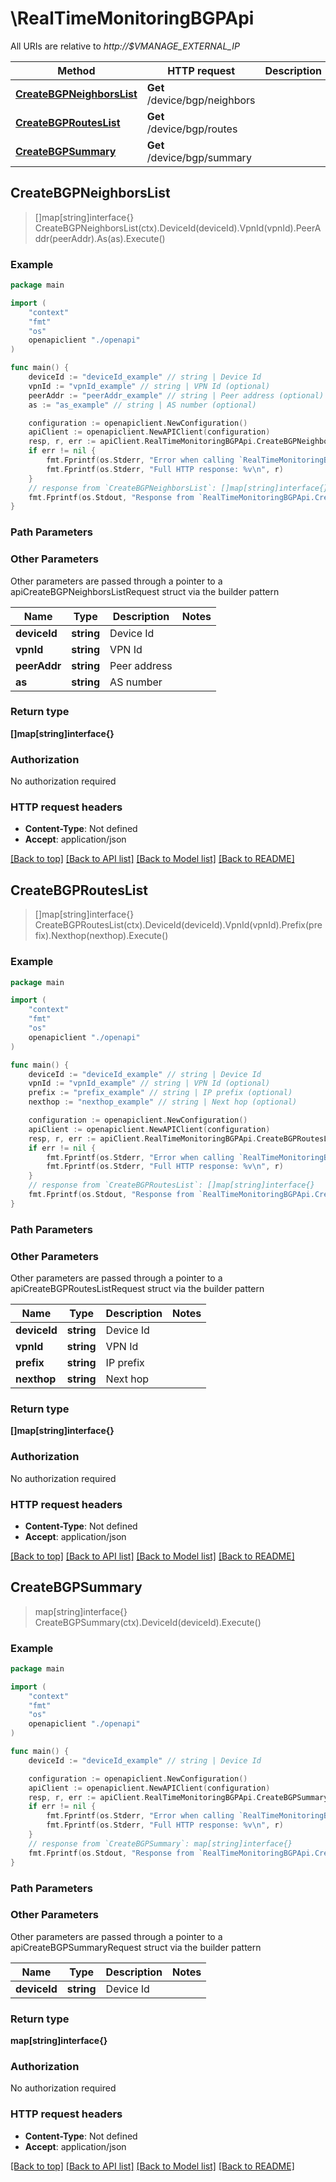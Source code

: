 # \RealTimeMonitoringBGPApi

All URIs are relative to *http://$VMANAGE_EXTERNAL_IP*

Method | HTTP request | Description
------------- | ------------- | -------------
[**CreateBGPNeighborsList**](RealTimeMonitoringBGPApi.md#CreateBGPNeighborsList) | **Get** /device/bgp/neighbors | 
[**CreateBGPRoutesList**](RealTimeMonitoringBGPApi.md#CreateBGPRoutesList) | **Get** /device/bgp/routes | 
[**CreateBGPSummary**](RealTimeMonitoringBGPApi.md#CreateBGPSummary) | **Get** /device/bgp/summary | 



## CreateBGPNeighborsList

> []map[string]interface{} CreateBGPNeighborsList(ctx).DeviceId(deviceId).VpnId(vpnId).PeerAddr(peerAddr).As(as).Execute()





### Example

```go
package main

import (
    "context"
    "fmt"
    "os"
    openapiclient "./openapi"
)

func main() {
    deviceId := "deviceId_example" // string | Device Id
    vpnId := "vpnId_example" // string | VPN Id (optional)
    peerAddr := "peerAddr_example" // string | Peer address (optional)
    as := "as_example" // string | AS number (optional)

    configuration := openapiclient.NewConfiguration()
    apiClient := openapiclient.NewAPIClient(configuration)
    resp, r, err := apiClient.RealTimeMonitoringBGPApi.CreateBGPNeighborsList(context.Background()).DeviceId(deviceId).VpnId(vpnId).PeerAddr(peerAddr).As(as).Execute()
    if err != nil {
        fmt.Fprintf(os.Stderr, "Error when calling `RealTimeMonitoringBGPApi.CreateBGPNeighborsList``: %v\n", err)
        fmt.Fprintf(os.Stderr, "Full HTTP response: %v\n", r)
    }
    // response from `CreateBGPNeighborsList`: []map[string]interface{}
    fmt.Fprintf(os.Stdout, "Response from `RealTimeMonitoringBGPApi.CreateBGPNeighborsList`: %v\n", resp)
}
```

### Path Parameters



### Other Parameters

Other parameters are passed through a pointer to a apiCreateBGPNeighborsListRequest struct via the builder pattern


Name | Type | Description  | Notes
------------- | ------------- | ------------- | -------------
 **deviceId** | **string** | Device Id | 
 **vpnId** | **string** | VPN Id | 
 **peerAddr** | **string** | Peer address | 
 **as** | **string** | AS number | 

### Return type

**[]map[string]interface{}**

### Authorization

No authorization required

### HTTP request headers

- **Content-Type**: Not defined
- **Accept**: application/json

[[Back to top]](#) [[Back to API list]](../README.md#documentation-for-api-endpoints)
[[Back to Model list]](../README.md#documentation-for-models)
[[Back to README]](../README.md)


## CreateBGPRoutesList

> []map[string]interface{} CreateBGPRoutesList(ctx).DeviceId(deviceId).VpnId(vpnId).Prefix(prefix).Nexthop(nexthop).Execute()





### Example

```go
package main

import (
    "context"
    "fmt"
    "os"
    openapiclient "./openapi"
)

func main() {
    deviceId := "deviceId_example" // string | Device Id
    vpnId := "vpnId_example" // string | VPN Id (optional)
    prefix := "prefix_example" // string | IP prefix (optional)
    nexthop := "nexthop_example" // string | Next hop (optional)

    configuration := openapiclient.NewConfiguration()
    apiClient := openapiclient.NewAPIClient(configuration)
    resp, r, err := apiClient.RealTimeMonitoringBGPApi.CreateBGPRoutesList(context.Background()).DeviceId(deviceId).VpnId(vpnId).Prefix(prefix).Nexthop(nexthop).Execute()
    if err != nil {
        fmt.Fprintf(os.Stderr, "Error when calling `RealTimeMonitoringBGPApi.CreateBGPRoutesList``: %v\n", err)
        fmt.Fprintf(os.Stderr, "Full HTTP response: %v\n", r)
    }
    // response from `CreateBGPRoutesList`: []map[string]interface{}
    fmt.Fprintf(os.Stdout, "Response from `RealTimeMonitoringBGPApi.CreateBGPRoutesList`: %v\n", resp)
}
```

### Path Parameters



### Other Parameters

Other parameters are passed through a pointer to a apiCreateBGPRoutesListRequest struct via the builder pattern


Name | Type | Description  | Notes
------------- | ------------- | ------------- | -------------
 **deviceId** | **string** | Device Id | 
 **vpnId** | **string** | VPN Id | 
 **prefix** | **string** | IP prefix | 
 **nexthop** | **string** | Next hop | 

### Return type

**[]map[string]interface{}**

### Authorization

No authorization required

### HTTP request headers

- **Content-Type**: Not defined
- **Accept**: application/json

[[Back to top]](#) [[Back to API list]](../README.md#documentation-for-api-endpoints)
[[Back to Model list]](../README.md#documentation-for-models)
[[Back to README]](../README.md)


## CreateBGPSummary

> map[string]interface{} CreateBGPSummary(ctx).DeviceId(deviceId).Execute()





### Example

```go
package main

import (
    "context"
    "fmt"
    "os"
    openapiclient "./openapi"
)

func main() {
    deviceId := "deviceId_example" // string | Device Id

    configuration := openapiclient.NewConfiguration()
    apiClient := openapiclient.NewAPIClient(configuration)
    resp, r, err := apiClient.RealTimeMonitoringBGPApi.CreateBGPSummary(context.Background()).DeviceId(deviceId).Execute()
    if err != nil {
        fmt.Fprintf(os.Stderr, "Error when calling `RealTimeMonitoringBGPApi.CreateBGPSummary``: %v\n", err)
        fmt.Fprintf(os.Stderr, "Full HTTP response: %v\n", r)
    }
    // response from `CreateBGPSummary`: map[string]interface{}
    fmt.Fprintf(os.Stdout, "Response from `RealTimeMonitoringBGPApi.CreateBGPSummary`: %v\n", resp)
}
```

### Path Parameters



### Other Parameters

Other parameters are passed through a pointer to a apiCreateBGPSummaryRequest struct via the builder pattern


Name | Type | Description  | Notes
------------- | ------------- | ------------- | -------------
 **deviceId** | **string** | Device Id | 

### Return type

**map[string]interface{}**

### Authorization

No authorization required

### HTTP request headers

- **Content-Type**: Not defined
- **Accept**: application/json

[[Back to top]](#) [[Back to API list]](../README.md#documentation-for-api-endpoints)
[[Back to Model list]](../README.md#documentation-for-models)
[[Back to README]](../README.md)

